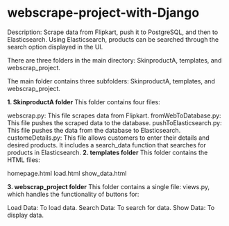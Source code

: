 # webscrape-project-with-Django

Description: Scrape data from Flipkart, push it to PostgreSQL, and then to Elasticsearch. Using Elasticsearch, products can be searched through the search option displayed in the UI.


There are three folders in the main directory: SkinproductA, templates, and webscrap_project.

The main folder contains three subfolders: SkinproductA, templates, and webscrap_project.

**1. SkinproductA folder**
This folder contains four files:

webscrap.py: This file scrapes data from Flipkart.
fromWebToDatabase.py: This file pushes the scraped data to the database.
pushToElasticsearch.py: This file pushes the data from the database to Elasticsearch.
customeDetails.py: This file allows customers to enter their details and desired products. It includes a search_data function that searches for products in Elasticsearch.
**2. templates folder**
This folder contains the HTML files:

homepage.html
load.html
show_data.html

**3. webscrap_project folder**
This folder contains a single file: views.py, which handles the functionality of buttons for:

Load Data: To load data.
Search Data: To search for data.
Show Data: To display data.
